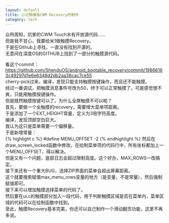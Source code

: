 ```yaml
---
layout: default
title: 小记触摸版CWM Recovery的制作
category: tech
---
```

众所周知，坑爹的CWM Touch木有开放源代码……  
但是我不甘心，我要给米1做触摸Recovery。  
于是在Github上寻找，一直没有找到开源的。  
无意间在深度OS的GITHUB上找到了一部分的触摸源代码。  

看这个commit：<https://github.com/ShenduOS/android_bootable_recovery/commit/19866163c49297d1e6e6348d2db2aa38cac7ce55>  
cherry-pick过来，编译，发现只能支持触摸按键操作，而且还不能触摸。  
经过一番调试，把触摸消息事件号改为50，终于可以正常触摸了。可是感觉很不爽，只能用触摸按键操作。  
但是既然触摸按键可以了，为什么全屏触摸不可以呢？  
首先，要做一个全触摸的recovery，需要增大菜单项距离。  
于是添加了一个EXT_HEIGHT常量，定义为3倍字符高度。<br />
编译，发现顶部空白巨大。<br />
我认为这只是菜单需要一个偏移量。<br />
于是新增常量：<br />
{% highlight c %}
#define MENU_OFFSET -2
{% endhighlight %}
然后在draw_screen_locked函数中修改，在绘制菜单项的代码行中，所有坐标都加上一个MENU_OFFSET，得以解决。<br />
但是又有一个问题，底部日志会超过限制高度。这个好办，MAX_ROWS一改搞定。<br />
接下来还有一个重大BUG，选择ZIP界面的菜单会超出屏幕距离。<br />
这个就要搜索赋值max_menu_rows变量的地方（是变量，不是常量），然后强制赋值即可。<br />
接下来可以增加触摸选择菜单的代码了。<br />
然后要在ui.c的触摸部分加入一段代码，用于判断触摸区域是否在菜单内，菜单区域的代码可以在绘制函数中找到。<br />
至此，触摸Recovery基本完美，你还可以自己制作一个滑动翻页功能，这里不再多说。<br />
